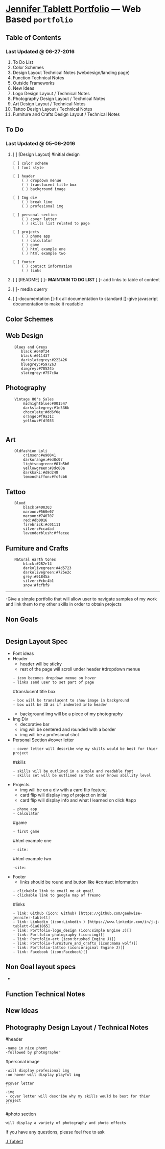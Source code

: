 [Jennifer Tablett Portfolio](https://github.com/geekwise/portfolio) — Web Based `portfolio`
==================================================

Table of Contents
--------------------------------------
### Last Updated @ 06-27-2016


1. To Do List
2. Color Schemes
3. Design Layout Technical Notes (webdesign/landing page)
4. Function Technical Notes
5. Outside Frameworks
6. New Ideas
7. Logo Design Layout / Technical Notes
8. Photography Design Layout / Technical Notes
9. Art Design Layout / Technical Notes
10. Tattoo Design Layout / Technical Notes
11. Furniture and Crafts Design Layout / Technical Notes



To Do
--------------------------------------
### Last Updated @ 05-06-2016


1. [ ] [Design Layout]
    #initial design
    ```
    [ ] color scheme
    [ ] font style
    ```
    
    ```
    [ ] header 
        ( ) dropdown menue 
        ( ) translucent title box
        ( ) background image
    ```
    ```
    [ ] Img div
        ( ) break line
        ( ) profesional img
    ```
    ```
    [ ] personal section
        ( ) cover letter
        ( ) skills list related to page
    ```
    ```
    [ ] projects
        ( ) phone app
        ( ) calculator
        ( ) game
        ( ) html example one
        ( ) html example two
    ```
    ```
    [ ] footer
        ( ) contact information
        ( ) links
    ```
2. [ ] [README]
    [ ]- **MAINTAIN TO DO LIST**
    [ ]- add links to table of content

3. [ ]- media querry
    
4. [ ]-documentation
    []-fix all documentation to standard
    []-give javascript documentation to make it readable


Color Schemes
----------------------------
## Web Design
```
    Blues and Greys
       black:#040f24
       black:#011437
       darkslategrey:#222426
       bluegrey:#5972a3
       dimgrey:#78524b
       slategrey:#757c8a
```
## Photography
```
    Vintage 80's Sales
        midnightblue:#001547
        darkslategrey:#1e536b
        chocolate:#dd6f0e
        orange:#f9a31c
        yellow:#fdf033
        
```
## Art
```
    Oldfashion Loli
        crimson:#e90041
        darkorange:#ed8c07
        lightseagreen:#01b5b6
        yellowgreen:#8dc80a
        darkkaki:#d8d248
        lemonchiffon:#fcfcb6
```
## Tattoo
```
    Blood 
        black:#400303
        maroon:#560e07
        maroon:#740707
        red:#db0016
        firebrick:#c01111
        silver:#ccadad
        lavenderblush:#ffecee
```
## Furniture and Crafts
```
    Natural earth tones 
        black:#282e14
        darkolivegreen:#4d5723
        darkolivegreen:#725e2c
        grey:#91845a
        silver:#cbc4b1
        snow:#fcfbf9
```

--------------------------------------

-Give a simple portfolio that will allow user to navigate samples of my work and link them to my other skills in order to obtain projects 
 
## Non Goals
```

```


Design Layout Spec
--------------------------------------

- Font ideas
- Header
    - header will be sticky
    - rest of the page will scroll under header
   #dropdown menue
    ```
    - icon becomes dropdown menue on hover
    - links send user to set part of page
    ```
    #translucent title box
    ```
    - box will be translucent to show image in background
    - box will be 3D as if indented into header
    ```
    - background img will be a piece of my photography
- Img Div
    - decorative bar
    - img will be centered and rounded with a border
    - img will be a profesional shot
- Personal Section
    #cover letter
    ```
    - cover letter will describe why my skills would be best for thier project
    ```
    #skills
    ```
    - skills will be outlined in a simple and readable font
    - skills set will be outlined so that user knows abillity level
    ```
- Projects 
    - img will be on a div with a card flip feature. 
    - card flip will display img of project on initial
    - card flip will display info and what I learned on click
    #app
    ```
    - phone app
    - calculator
    ```
    #game
    ```
    - first game
    ```
    #html example one
    ```
    - site:
    ```
    #html example two
    ```
    -site:
    ```
- Footer
    - links should be round and button like
    #contact information
    ```
    - clickable link to email me at gmail
    - clickable link to google map of fresno
    ```
    #links
    ```
    - link: Github (icon: Github) [https://github.com/geekwise-jennifer-tablett]
    - link: Linkedin (icon:Linkedin ) [https://www.linkedin.com/in/j-j-tablett-61a61865]
    - link: Portfolio-logo_design (icon:simple Engine J)[]
    - link: Portfolio-photography (icon:img)[]
    - link: Portfolio-art (icon:brushed Engine J)[]
    - link: Portfolio-furniture_and_crafts (icon:mama wolf)[]
    - link: Portfolio-tattoo (icon:original Engine J)[]
    - link: Facebook (icon:Facebook)[]
    ```




Non Goal layout specs
----------------------------

- 
    



Function Technical Notes
----------------------------







New Ideas
-----------------



Photography Design Layout / Technical Notes
--------------------------------------
 #header
 ```
 -name in nice phont
 -followed by photographer
 ```
 #personal image
 ``` 
 -will display profesional img
 -on hover will display playful img
 ```
    #cover letter
    ```
    -img
    - cover letter will describe why my skills would be best for thier project
    ```
 #photo section
 ```
 will display a variety of photography and photo effects
 ```





If you have any questions, please feel free to ask

[J Tablett](https://github.com/geekwise-jennifer-tablett)


 
